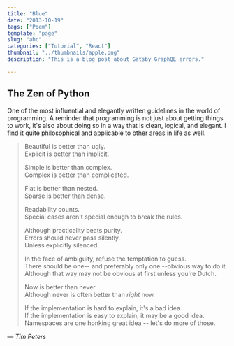 ```yaml
---
title: "Blue"
date: "2013-10-19"
tags: ["Poem"]
template: "page"
slug: "abc"
categories: ["Tutorial", "React"]
thumbnail: "../thumbnails/apple.png"
description: "This is a blog post about Gatsby GraphQL errors."

---
```


## The Zen of Python

One of the most influential and elegantly written guidelines in the world of programming. A reminder that programming is not just about getting things to work, it's also about doing so in a way that is clean, logical, and elegant. I find it quite philosophical and applicable to other areas in life as well. 

> Beautiful is better than ugly.  
> Explicit is better than implicit.  
>  
> Simple is better than complex.  
> Complex is better than complicated.  
>  
> Flat is better than nested.  
> Sparse is better than dense.  
>  
> Readability counts.  
> Special cases aren't special enough to break the rules.  
>  
> Although practicality beats purity.  
> Errors should never pass silently.  
> Unless explicitly silenced.  
>  
> In the face of ambiguity, refuse the temptation to guess.  
> There should be one-- and preferably only one --obvious way to do it.  
> Although that way may not be obvious at first unless you're Dutch.  
>  
> Now is better than never.  
> Although never is often better than *right* now.  
>  
> If the implementation is hard to explain, it's a bad idea.  
> If the implementation is easy to explain, it may be a good idea.  
> Namespaces are one honking great idea -- let's do more of those.  

— *Tim Peters*  

